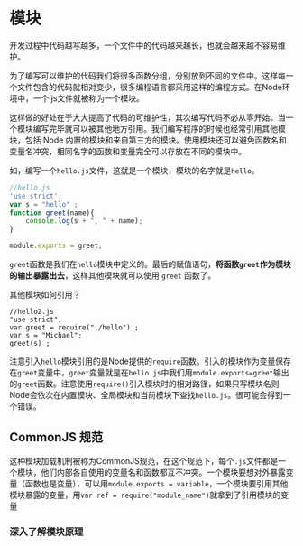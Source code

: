 # 模块

开发过程中代码越写越多，一个文件中的代码越来越长，也就会越来越不容易维护。

为了编写可以维护的代码我们将很多函数分组，分别放到不同的文件中。这样每一个文件包含的代码就相对变少，很多编程语言都采用这样的编程方式。在Node环境中，一个.js文件就被称为一个模块。

这样做的好处在于大大提高了代码的可维护性，其次编写代码不必从零开始。当一个模块编写完毕就可以被其他地方引用。我们编写程序的时候也经常引用其他模块，包括 Node 内置的模块和来自第三方的模块。使用模块还可以避免函数名和变量名冲突，相同名字的函数和变量完全可以存放在不同的模块中。

如，编写一个`hello.js`文件，这就是一个模块，模块的名字就是`hello`。

```js
//hello.js
'use strict';
var s = "hello" ;
function greet(name){
    console.log(s + ", " + name);
}

module.exports = greet;
```

`greet`函数是我们在`hello`模块中定义的。最后的赋值语句，**将函数`greet`作为模块的输出暴露出去**，这样其他模块就可以使用 `greet` 函数了。

其他模块如何引用？

```JS
//hello2.js
"use strict";
var greet = require("./hello") ;
var s = "Michael";
greet(s) ;
```

注意引入`hello`模块引用的是Node提供的`require`函数。引入的模块作为变量保存在`greet`变量中，`greet`变量就是在`hello.js`中我们用`module.exports=greet`输出的`greet`函数。注意使用`require()`引入模块时的相对路径，如果只写模块名则Node会依次在内置模块、全局模块和当前模块下查找`hello.js`。很可能会得到一个错误。

## CommonJS 规范

这种模块加载机制被称为CommonJS规范，在这个规范下，每个`.js`文件都是一个模块，他们内部各自使用的变量名和函数都互不冲突。一个模块要想对外暴露变量（函数也是变量），可以用`module.exports = variable`，一个模块要引用其他模块暴露的变量，用`var ref = require("module_name")`就拿到了引用模块的变量

### 深入了解模块原理

